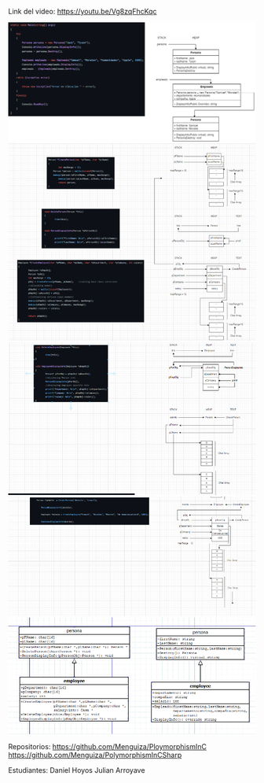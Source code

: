 Link del video:
https://youtu.be/Vg8zqFhcKqc

![Memoria en C#](MemoriaCS.png)
![Memoria en C1](MemoriaC1.png)
![Memoria en C2](MemoriaC2.png)
![Memoria en C3](MemoriaC3.png)
![UML](UML.png)



Repositorios:
https://github.com/Menguiza/PloymorphismInC
https://github.com/Menguiza/PolymorphismInCSharp

Estudiantes:
Daniel Hoyos
Julian Arroyave
